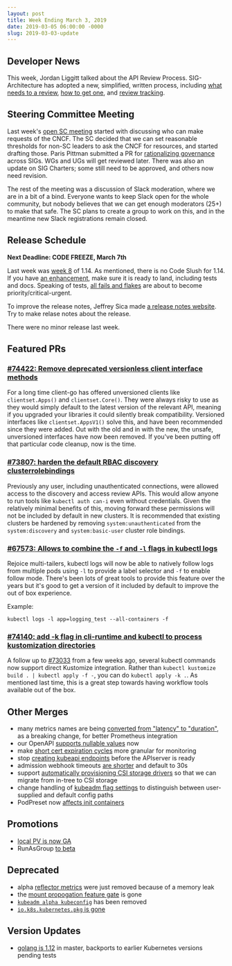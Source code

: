 ```yaml
---
layout: post
title: Week Ending March 3, 2019
date: 2019-03-05 06:00:00 -0000
slug: 2019-03-03-update
---
```



## Developer News

This week, Jordan Liggitt talked about the API Review Process.  SIG-Architecture has adopted a new, simplified, written process, including [what needs to a review](http://go.k8s.io/api-review#what-apis-need-to-be-reviewed), [how to get one](https://github.com/kubernetes/community/blob/master/sig-architecture/api-review-process.md#mechanics), and [review tracking](https://github.com/orgs/kubernetes/projects/13).

## Steering Committee Meeting

Last week's [open SC meeting](http://bit.ly/k8s-steering-wd) started with discussing who can make requests of the CNCF.  The SC decided that we can set reasonable thresholds for non-SC leaders to ask the CNCF for resources, and started drafting those.  Paris Pittman submitted a PR for [rationalizing governance](https://github.com/kubernetes/community/pull/3287) across SIGs.  WGs and UGs will get reviewed later.  There was also an update on SIG Charters; some still need to be approved, and others now need revision.

The rest of the meeting was a discussion of Slack moderation, where we are in a bit of a bind.  Everyone wants to keep Slack open for the whole community, but nobody believes that we can get enough moderators (25+) to make that safe. The SC plans to create a group to work on this, and in the meantime new Slack registrations remain closed.

## Release Schedule

**Next Deadline: CODE FREEZE, March 7th**

Last week was [week 8](https://docs.google.com/presentation/d/1EIiUqw28SYAtPshsCm4mMyb0yRtv9zCJRaAfstyzkcs/edit#slide=id.p) of 1.14.  As mentioned, there is no Code Slush for 1.14. If you have [an enhancement](https://bit.ly/k8s114-enhancements), make sure it is ready to land, including tests and docs. Speaking of tests, [all fails and flakes](http://bit.ly/k8s114-cisignal) are about to become priority/critical-urgent.  

To improve the release notes, Jeffrey Sica made [a release notes website](https://github.com/kubernetes/sig-release/issues/529). Try to make relase notes about the release.

There were no minor release last week.

## Featured PRs

### [#74422: Remove deprecated versionless client interface methods](https://github.com/kubernetes/kubernetes/pull/74422)

For a long time client-go has offered unversioned clients like `clientset.Apps()` and `clientset.Core()`. They were always risky to use as they would simply default to the latest version of the relevant API, meaning if you upgraded your libraries it could silently break compatibility. Versioned interfaces like `clientset.AppsV1()` solve this, and have been recommended since they were added. Out with the old and in with the new, the unsafe, unversioned interfaces have now been removed. If you've been putting off that particular code cleanup, now is the time.

### [#73807: harden the default RBAC discovery clusterrolebindings](https://github.com/kubernetes/kubernetes/pull/73807)

Previously any user, including unauthenticated connections, were allowed access to the discovery and access review APIs. This would allow anyone to run tools like `kubectl auth can-i` even without credentials. Given the relatively minimal benefits of this, moving forward these permissions will not be included by default in new clusters. It is recommended that existing clusters be hardened by removing `system:unauthenticated` from the `system:discovery` and `system:basic-user` cluster role bindings.

### [#67573: Allows to combine the `-f` and `-l` flags in kubectl logs](https://github.com/kubernetes/kubernetes/pull/67573)

Rejoice multi-tailers, kubectl logs will now be able to natively follow logs from multiple pods using `-l` to provide a label selector and `-f` to enable follow mode. There's been lots of great tools to provide this feature over the years but it's good to get a version of it included by default to improve the out of box experience.

Example:

```
kubectl logs -l app=logging_test --all-containers -f
```

### [#74140: add -k flag in cli-runtime and kubectl to process kustomization directories](https://github.com/kubernetes/kubernetes/pull/74140)

A follow up to [#73033](https://github.com/kubernetes/kubernetes/pull/73033) from a few weeks ago, several kubectl commands now support direct Kustomize integration. Rather than `kubectl kustomize build . | kubectl apply -f -`, you can do `kubectl apply -k .`. As mentioned last time, this is a great step towards having workflow tools available out of the box.

## Other Merges

* many metrics names are being [converted from "latency" to "duration"](https://github.com/kubernetes/kubernetes/pull/74418), as a breaking change, for better Prometheus integration
* our OpenAPI [supports nullable values](https://github.com/kubernetes/kubernetes/pull/74804) now
* make [short cert expiration cycles](https://github.com/kubernetes/kubernetes/pull/74806) more granular for monitoring
* stop [creating kubeapi endpoints](https://github.com/kubernetes/kubernetes/pull/74668) before the APIserver is ready
* admission webhook timeouts [are shorter](https://github.com/kubernetes/kubernetes/pull/74562) and default to 30s
* support [automatically provisioning CSI storage drivers](https://github.com/kubernetes/kubernetes/pull/73653) so that we can migrate from in-tree to CSI storage
* change handling of [kubeadm flag settings](https://github.com/kubernetes/kubernetes/pull/71874) to distinguish between user-supplied and default config paths
* PodPreset now [affects init containers](https://github.com/kubernetes/kubernetes/pull/71479)

## Promotions

* [local PV is now GA](https://github.com/kubernetes/kubernetes/pull/74769)
* RunAsGroup [to beta](https://github.com/kubernetes/kubernetes/pull/73007)

## Deprecated

* alpha [reflector metrics](https://github.com/kubernetes/kubernetes/pull/74636) were just removed because of a memory leak
* the [mount propogation feature gate](https://github.com/kubernetes/kubernetes/pull/74720) is gone
* [`kubeadm alpha kubeconfig`](https://github.com/kubernetes/kubernetes/pull/74628) has been removed
* [`io.k8s.kubernetes.pkg` is gone](https://github.com/kubernetes/kubernetes/pull/74596)

## Version Updates

* [golang is 1.12](https://github.com/kubernetes/kubernetes/pull/74632) in master, backports to earlier Kubernetes versions pending tests
